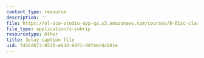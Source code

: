 ```yaml
---
content_type: resource
description: ''
file: https://ol-ocw-studio-app-qa.s3.amazonaws.com/courses/8-01sc-classical-mechanics-fall-2016/f456d6738530e63d8971d8faec4c681e_xtpW7fw8s34.srt
file_type: application/x-subrip
resourcetype: Other
title: 3play caption file
uid: f456d673-8530-e63d-8971-d8faec4c681e
---
```

